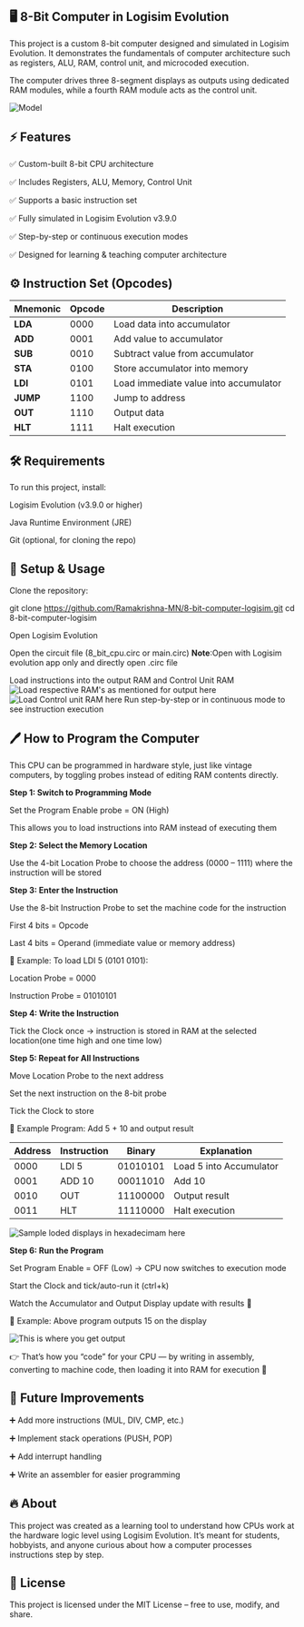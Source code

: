 ## 🖥️ 8-Bit Computer in Logisim Evolution

This project is a custom 8-bit computer designed and simulated in Logisim Evolution.
It demonstrates the fundamentals of computer architecture such as registers, ALU, RAM, control unit, and microcoded execution.

The computer drives three 8-segment displays as outputs using dedicated RAM modules, while a fourth RAM module acts as the control unit.
 
![Model](screenshots/CPU.png)

## ⚡ Features

✅ Custom-built 8-bit CPU architecture

✅ Includes Registers, ALU, Memory, Control Unit

✅ Supports a basic instruction set

✅ Fully simulated in Logisim Evolution v3.9.0

✅ Step-by-step or continuous execution modes

✅ Designed for learning & teaching computer architecture

## ⚙️ Instruction Set (Opcodes)

| Mnemonic | Opcode | Description                           |
| -------- | ------ | ------------------------------------- |
| **LDA**  | 0000   | Load data into accumulator            |
| **ADD**  | 0001   | Add value to accumulator              |
| **SUB**  | 0010   | Subtract value from accumulator       |
| **STA**  | 0100   | Store accumulator into memory         |
| **LDI**  | 0101   | Load immediate value into accumulator |
| **JUMP** | 1100   | Jump to address                       |
| **OUT**  | 1110   | Output data                           |
| **HLT**  | 1111   | Halt execution                        |


## 🛠️ Requirements

To run this project, install:

Logisim Evolution (v3.9.0 or higher)

Java Runtime Environment (JRE)

Git (optional, for cloning the repo)

## 🚀 Setup & Usage

Clone the repository:

git clone https://github.com/Ramakrishna-MN/8-bit-computer-logisim.git
cd 8-bit-computer-logisim


Open Logisim Evolution

Open the circuit file (8_bit_cpu.circ or main.circ)
**Note**:Open with Logisim evolution app only and directly open .circ file 

Load instructions into the output RAM and Control Unit RAM
![Load respective RAM's as mentioned for output here](screenshots/Output%20display%20in%20decimal.png)
![Load Control unit RAM here](screenshots/Control_unit%20of%20cpu.png)
Run step-by-step or in continuous mode to see instruction execution

## 🖊️ How to Program the Computer

This CPU can be programmed in hardware style, just like vintage computers, by toggling probes instead of editing RAM contents directly.

**Step 1: Switch to Programming Mode** 

Set the Program Enable probe = ON (High)

This allows you to load instructions into RAM instead of executing them

**Step 2: Select the Memory Location**

Use the 4-bit Location Probe to choose the address (0000 – 1111) where the instruction will be stored

**Step 3: Enter the Instruction**

Use the 8-bit Instruction Probe to set the machine code for the instruction

First 4 bits = Opcode

Last 4 bits = Operand (immediate value or memory address)

📌 Example: To load LDI 5 (0101 0101):

Location Probe = 0000

Instruction Probe = 01010101

**Step 4: Write the Instruction**

Tick the Clock once → instruction is stored in RAM at the selected location(one time high and one time low)

**Step 5: Repeat for All Instructions**

Move Location Probe to the next address

Set the next instruction on the 8-bit probe

Tick the Clock to store

📌 Example Program: Add 5 + 10 and output result

| Address | Instruction | Binary   | Explanation             |
| ------- | ----------- | -------- | ----------------------- |
| 0000    | LDI 5       | 01010101 | Load 5 into Accumulator |
| 0001    | ADD 10      | 00011010 | Add 10                  |
| 0010    | OUT         | 11100000 | Output result           |
| 0011    | HLT         | 11110000 | Halt execution          |

![Sample loded displays in hexadecimam here](screenshots/Sample%20program.png)

**Step 6: Run the Program**

Set Program Enable = OFF (Low) → CPU now switches to execution mode

Start the Clock and tick/auto-run it (ctrl+k)

Watch the Accumulator and Output Display update with results 🎉

📸 Example: Above program outputs 15 on the display

![This is where you get output](screenshots/Sample%20output.png)

👉 That’s how you “code” for your CPU — by writing in assembly, converting to machine code, then loading it into RAM for execution 🚀


## 🔮 Future Improvements

➕ Add more instructions (MUL, DIV, CMP, etc.)

➕ Implement stack operations (PUSH, POP)

➕ Add interrupt handling

➕ Write an assembler for easier programming

## 🔥 About

This project was created as a learning tool to understand how CPUs work at the hardware logic level using Logisim Evolution.
It’s meant for students, hobbyists, and anyone curious about how a computer processes instructions step by step.

## 📜 License

This project is licensed under the MIT License – free to use, modify, and share.